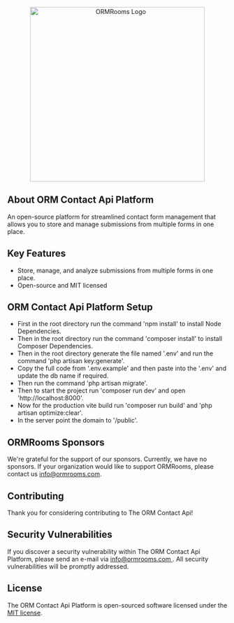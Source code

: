 <p align="center"><a href="https://ormrooms.com/" target="_blank"><img src="https://ormrooms.com/wp-content/themes/twenty-twenty-one-child/assets/images/orm.svg" width="400" alt="ORMRooms Logo"></a></p>

## About ORM Contact Api Platform

An open-source platform for streamlined contact form management that allows you to store and manage submissions from multiple forms in one place. 

## Key Features
* Store, manage, and analyze submissions from multiple forms in one place.
* Open-source and MIT licensed

## ORM Contact Api Platform Setup

* First in the root directory run the command 'npm install' to install Node Dependencies.
* Then in the root directory run the command 'composer install' to install Composer Dependencies.
* Then in the root directory generate the file named '.env' and run the command 'php artisan key:generate'.
* Copy the full code from '.env.example' and then paste into the '.env' and update the db name if required.
* Then run the command 'php artisan migrate'.
* Then to start the project run 'composer run dev' and open 'http://localhost:8000'. 
* Now for the production vite build run 'composer run build' and 'php artisan optimize:clear'.
* In the server point the domain to '/public'.

## ORMRooms Sponsors

We're grateful for the support of our sponsors. Currently, we have no sponsors. If your organization would like to support ORMRooms, please contact us [info@ormrooms.com](mailto:info@ormrooms.com).

## Contributing

Thank you for considering contributing to The ORM Contact Api!

## Security Vulnerabilities

If you discover a security vulnerability within The ORM Contact Api Platform, please send an e-mail  via [info@ormrooms.com ](mailto:info@ormrooms.com). All security vulnerabilities will be promptly addressed.

## License

The ORM Contact Api Platform is open-sourced software licensed under the [MIT license](https://opensource.org/licenses/MIT).

